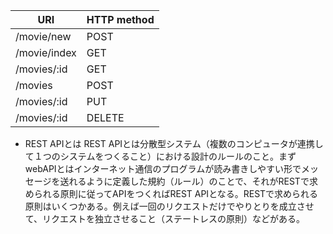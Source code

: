 | URI  | HTTP method |
| ---- | ----        |
| /movie/new| POST|
| /movie/index| GET
| /movies/:id| GET |
| /movies| POST|
| /movies/:id| PUT |
| /movies/:id| DELETE|

* REST APIとは
REST APIとは分散型システム（複数のコンピュータが連携して１つのシステムをつくること）における設計のルールのこと。まずwebAPIとはインターネット通信のプログラムが読み書きしやすい形でメッセージを送れるように定義した規約（ルール）のことで、それがRESTで求められる原則に従ってAPIをつくればREST APIとなる。RESTで求められる原則はいくつかある。例えば一回のリクエストだけでやりとりを成立させて、リクエストを独立させること（ステートレスの原則）などがある。
